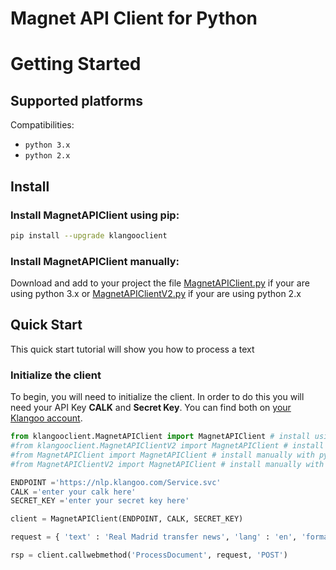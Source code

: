 # Magnet API Client for Python

# Getting Started

## Supported platforms
Compatibilities:
  * `python 3.x`
  * `python 2.x`

## Install

### Install MagnetAPIClient using pip:

```bash
pip install --upgrade klangooclient
```
### Install MagnetAPIClient manually:
Download and add to your project the file [MagnetAPIClient.py](https://github.com/Klangoo/MagnetApiClient.Python/blob/master/klangooclient/MagnetAPIClient.py) if your are using python 3.x or [MagnetAPIClientV2.py](https://github.com/Klangoo/MagnetApiClient.Python/blob/master/klangooclient/MagnetAPIClientV2.py) if your are using python 2.x

## Quick Start

This quick start tutorial will show you how to process a text

### Initialize the client

To begin, you will need to initialize the client. In order to do this you will need your API Key **CALK** and **Secret Key**.
You can find both on [your Klangoo account](https://connect.klangoo.com/).

```python
from klangooclient.MagnetAPIClient import MagnetAPIClient # install using PIP with python 3.x
#from klangooclient.MagnetAPIClientV2 import MagnetAPIClient # install using PIP with python 2.x
#from MagnetAPIClient import MagnetAPIClient # install manually with python 3.x
#from MagnetAPIClientV2 import MagnetAPIClient # install manually with python 2.x

ENDPOINT ='https://nlp.klangoo.com/Service.svc'
CALK ='enter your calk here'
SECRET_KEY ='enter your secret key here'

client = MagnetAPIClient(ENDPOINT, CALK, SECRET_KEY)

request = { 'text' : 'Real Madrid transfer news', 'lang' : 'en', 'format' : 'json' }

rsp = client.callwebmethod('ProcessDocument', request, 'POST')
```
